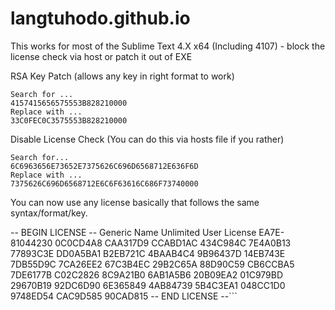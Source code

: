 # langtuhodo.github.io
This works for most of the Sublime Text 4.X x64 (Including 4107) - block the license check via host or patch it out of EXE

RSA Key Patch (allows any key in right format to work)

    Search for ...
    4157415656575553B828210000
    Replace with ...
    33C0FEC0C3575553B828210000

Disable License Check (You can do this via hosts file if you rather)

    Search for...
    6C6963656E73652E7375626C696D6568712E636F6D
    Replace with ...
    7375626C696D6568712E6C6F63616C686F73740000

You can now use any license basically that follows the same syntax/format/key.

-- BEGIN LICENSE --
Generic Name
Unlimited User License
EA7E-81044230
0C0CD4A8 CAA317D9 CCABD1AC 434C984C
7E4A0B13 77893C3E DD0A5BA1 B2EB721C
4BAAB4C4 9B96437D 14EB743E 7DB55D9C
7CA26EE2 67C3B4EC 29B2C65A 88D90C59
CB6CCBA5 7DE6177B C02C2826 8C9A21B0
6AB1A5B6 20B09EA2 01C979BD 29670B19
92DC6D90 6E365849 4AB84739 5B4C3EA1
048CC1D0 9748ED54 CAC9D585 90CAD815
-- END LICENSE --```
